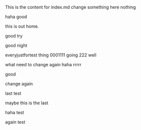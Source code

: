 This is the content for index.md
change something here
nothing

haha good

this is out home.

good try

good night

everyjustfortest thing 0001111 going 222 well

what
need to change again
haha
rrrrr

good

change again

last test

maybe this is the last

haha test

again test
